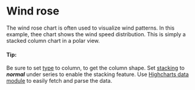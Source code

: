 # Wind rose

The wind rose chart is often used to visualize wind patterns. In this example, thee chart shows the wind speed distribution. This is simply a stacked column chart in a polar view.

#### Tip:

Be sure to set [type](https://api.highcharts.com/highcharts/chart.type) to column, to get the column shape.
Set [stacking](https://api.highcharts.com/highcharts/plotOptions.series.stacking) to **_normal_** under series to enable the stacking feature.
Use [Highcharts data module](https://www.highcharts.com/docs/working-with-data/data-module) to easily fetch and parse the data.
